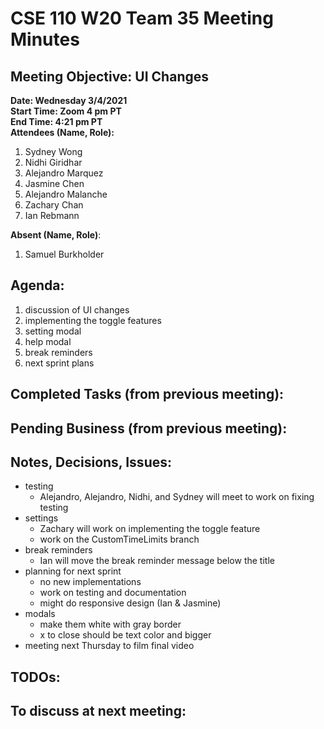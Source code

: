 # CSE 110 W20 Team 35 Meeting Minutes

## Meeting Objective: UI Changes

**Date: Wednesday 3/4/2021**  
**Start Time: Zoom 4 pm PT**  
**End Time: 4:21 pm PT**  
**Attendees (Name, Role):**  
1. Sydney Wong
2. Nidhi Giridhar
3. Alejandro Marquez
4. Jasmine Chen
5. Alejandro Malanche
6. Zachary Chan
7. Ian Rebmann

**Absent (Name, Role)**: 
1. Samuel Burkholder 
   
## Agenda: 
   1. discussion of UI changes
   2. implementing the toggle features
   3. setting modal
   4. help modal
   5. break reminders
   6. next sprint plans

## Completed Tasks (from previous meeting):

## Pending Business (from previous meeting):

## Notes, Decisions, Issues: 
  * testing
    * Alejandro, Alejandro, Nidhi, and Sydney will meet to work on fixing testing
  * settings
    * Zachary will work on implementing the toggle feature
    * work on the CustomTimeLimits branch
  * break reminders
    * Ian will move the break reminder message below the title
  * planning for next sprint
    * no new implementations
    * work on testing and documentation
    * might do responsive design (Ian & Jasmine)
  * modals
    * make them white with gray border
    * x to close should be text color and bigger
  * meeting next Thursday to film final video

## TODOs: 

## To discuss at next meeting: